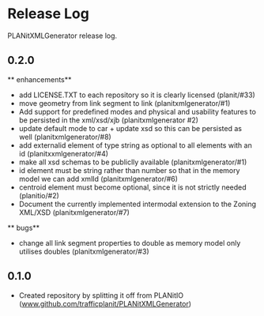 # Release Log

PLANitXMLGenerator release log.

## 0.2.0

** enhancements**
* add LICENSE.TXT to each repository so it is clearly licensed (planit/#33)
* move geometry from link segment to link (planitxmlgenerator/#1)
* Add support for predefined modes and physical and usability features to be persisted in the xml/xsd/xjb (planitxmlgenerator #2)
* update default mode to car + update xsd so this can be persisted as well (planitxmlgenerator/#8)
* add externalid element of type string as optional to all elements with an id (planitxxmlgenerator/#4)
* make all xsd schemas to be publiclly available (planitxmlgenerator/#1)
* id element must be string rather than number so that in the memory model we can add xmlId (planitxmlgenerator/#6)
* centroid element must become optional, since it is not strictly needed (planitio/#2)
* Document the currently implemented intermodal extension to the Zoning XML/XSD (planitxmlgenerator/#7)    

** bugs**
* change all link segment properties to double as memory model only utilises doubles (planitxmlgenerator/#3)  
 

## 0.1.0

* Created repository by splitting it off from PLANitIO (www.github.com/trafficplanit/PLANitXMLGenerator)
